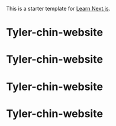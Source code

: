 This is a starter template for [Learn Next.js](https://nextjs.org/learn).
# Tyler-chin-website
# Tyler-chin-website
# Tyler-chin-website
# Tyler-chin-website
